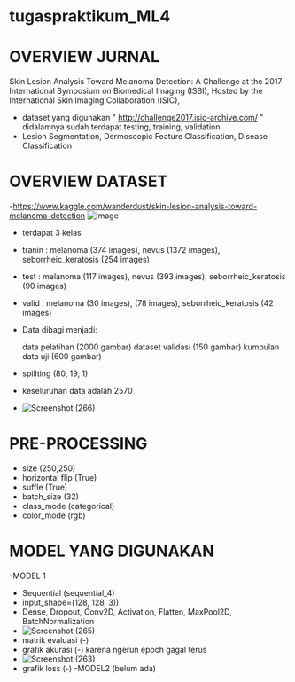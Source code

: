 # tugaspraktikum_ML4

# OVERVIEW JURNAL
Skin Lesion Analysis Toward Melanoma Detection: A Challenge at the 2017 International Symposium on Biomedical Imaging (ISBI), Hosted by the International Skin Imaging Collaboration (ISIC), 
- dataset yang digunakan " http://challenge2017.isic-archive.com/ " didalamnya sudah terdapat testing, training, validation
- Lesion Segmentation, Dermoscopic Feature Classification, Disease Classification

# OVERVIEW DATASET
-https://www.kaggle.com/wanderdust/skin-lesion-analysis-toward-melanoma-detection
![image](https://user-images.githubusercontent.com/64590037/143798029-dd668b1a-2f0f-4258-9cf0-69d1aa9f00c1.png)
- terdapat 3 kelas
- tranin : melanoma (374 images), nevus (1372 images), seborrheic_keratosis (254 images)
- test : melanoma (117 images), nevus (393 images), seborrheic_keratosis (90 images)
- valid : melanoma (30 images), (78 images), seborrheic_keratosis (42 images)
- Data dibagi menjadi:

    data pelatihan (2000 gambar)
    dataset validasi (150 gambar)
    kumpulan data uji (600 gambar)

- spillting (80, 19, 1)
- keseluruhan data adalah 2570
- ![Screenshot (266)](https://user-images.githubusercontent.com/64590037/143911137-bfa6c031-7f7d-4472-8c0b-978f311f2646.png)


# PRE-PROCESSING
- size (250,250)
- horizontal flip (True)
- suffle (True)
- batch_size (32)
- class_mode (categorical)
- color_mode (rgb)

# MODEL YANG DIGUNAKAN
-MODEL 1
- Sequential (sequential_4)
- input_shape=(128, 128, 3))
- Dense, Dropout, Conv2D, Activation, Flatten, MaxPool2D, BatchNormalization
- ![Screenshot (265)](https://user-images.githubusercontent.com/64590037/143910733-5591b43f-37d3-4d7d-a2be-5fd00c5f0584.png)
- matrik evaluasi (-)
- grafik akurasi (-) karena ngerun epoch gagal terus
- ![Screenshot (263)](https://user-images.githubusercontent.com/64590037/143911262-acbeca11-af72-4e83-8c9e-a7b0f971d80d.png)
- grafik loss (-)
-MODEL2 (belum ada)
